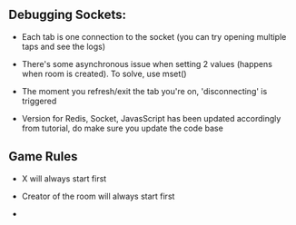 ## Debugging Sockets:

- Each tab is one connection to the socket (you can try opening multiple taps and see the logs)

- There's some asynchronous issue when setting 2 values (happens when room is created). To solve, use mset()

- The moment you refresh/exit the tab you're on, 'disconnecting' is triggered

- Version for Redis, Socket, JavasScript has been updated accordingly from tutorial, do make sure you update the code base 

## Game Rules

- X will always start first

- Creator of the room will always start first

- 
